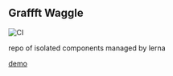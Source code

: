 ## Graffft Waggle

![CI](https://github.com/dankreiger/graffft-waggle/workflows/CI/badge.svg)

repo of isolated components managed by lerna

[demo](https://sad-neumann-b6f24a.netlify.app/)
